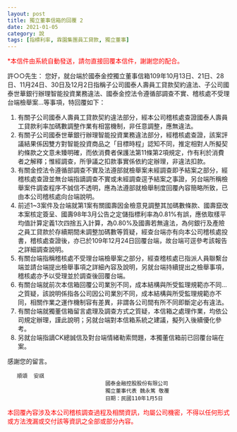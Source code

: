 ```yaml
---
layout: post
title: 獨立董事信箱的回覆 2
date: 2021-01-05
category: 說
tags: [指標利率, 霖園集團員工貸款, 獨立董事]
---
```


<p style="color:red">*本信件由系統自動發送，請勿直接回覆本信件，謝謝您的配合。</p>
許○○先生：
您好，就台端於國泰金控獨立董事信箱109年10月13日、21日、28日、11月24日、30日及12月2日指稱子公司國泰人壽員工貸款契約違法、子公司國泰世華銀行辦理智能投資業務違法、國泰金控法令遵循部調查不實、稽核處不受理台端檢舉案…等事項，特回覆如下：

1. 有關子公司國泰人壽員工貸款契約違法部分，經本公司稽核處查證國泰人壽員工貸款利率加碼數調整作業有相當機制，非任意調整，應無違法。
2. 有關子公司國泰世華銀行辦理智能投資業務違法部分，經稽核處查證，該案評議結果係因雙方對智能投資商品之「目標時程」認知不同，推定相對人所擬契約條款之文意未臻明確，而依消費者保護法第11條第2項規定，作有利於消費者之解釋；惟經調查，所爭議之扣款事實係依約定辦理，非違法扣款。
3. 有關金控法令遵循部調查不實及法遵部就檢舉案未經調查即予結案之部分，經稽核處查證並無台端指謫調查不實或未經調查逕予結案之事證，另台端所稱檢舉案件調查程序不誠信不透明，應為法遵部就檢舉制度回覆內容簡略所致，已由本公司稽核處向台端說明。
4. 前述1~3案件及台端就第1案有關國壽因金檢意見調整其加碼數條款、國壽竄改本案核定簽呈、國壽98年3月公告之定儲指標利率為0.81%有誤，應依取樣平均值計算定義1次四捨五入計算，為0.80%及國壽若無違法，為何銀行及產險之員工貸款於存續期間未調整加碼數等質疑，經查台端亦有向本公司稽核處投書，稽核處查證後，亦已於109年12月24日回覆台端，故台端可逕參考該報告之詳細調查說明。
5. 有關台端指稱稽核處不受理台端檢舉案之部分，經查稽核處已指派人員聯繫台端並請台端提出檢舉事項之詳細內容及說明，另就台端持續提出之檢舉事項，稽核處亦予以受理並於調查後回覆台端。
6. 有關台端就前次本信箱回覆公司業別不同，成本結構與所受監理規範亦不同…之質疑，該說明係指各公司因公司業別不同，成本結構與所受監理規範亦不同，相關作業之運作機制容有差異，非謂各公司間有所不同即斷定必有違法。
7. 有關台端就獨董信箱留言處理及調查方式之質疑，本信箱之處理作業，均依公司規定辦理，謹此說明；另就台端對本信箱系統之建議，擬列入後續優化參考。
8. 另就台端指謫CK總誠信及對台端情緒勒索問題，本獨董信箱前已回覆台端在案。

感謝您的留言。

       順頌  安祺
                                   國泰金融控股股份有限公司
                                   獨立董事代表 魏永篤 敬覆
                                   日期：民國110年1月5日

<p style="color:red">本回覆內容涉及本公司稽核調查過程及相關資訊，均屬公司機密，不得以任何形式或方法洩漏或交付該等資訊之全部或部分內容。</p>
